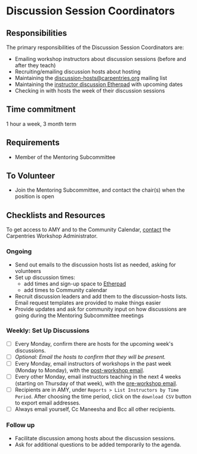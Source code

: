 # Discussion Session Coordinators

## Responsibilities

The primary responsibilities of the Discussion Session Coordinators are:

- Emailing workshop instructors about discussion sessions (before and after they teach)
- Recruiting/emailing discussion hosts about hosting
- Maintaining the [discussion-hosts@carpentries.org][host-mailing-list] mailing list
- Maintaining the [instructor discussion Etherpad](http://pad.software-carpentry.org/instructor-discussion) with upcoming dates
- Checking in with hosts the week of their discussion sessions

## Time commitment

1 hour a week, 3 month term

## Requirements

- Member of the Mentoring Subcommittee

## To Volunteer

- Join the Mentoring Subcommittee, and contact the chair(s) when the position is open

## Checklists and Resources

To get access to AMY and to the Community Calendar, [contact](mailto:sher@carpentries.org) the Carpentries Workshop Administrator.

### Ongoing

- Send out emails to the discussion hosts list as needed, asking for volunteers
- Set up discussion times:
	- add times and sign-up space to [Etherpad](http://pad.software-carpentry.org/instructor-discussion)
	- add times to Community calendar
- Recruit discussion leaders and add them to the discussion-hosts lists. Email request templates are provided to make things easier
- Provide updates and ask for community input on how discussions are going during the Mentoring Subcommittee meetings

### Weekly: Set Up Discussions

- [ ] Every Monday, confirm there are hosts for the upcoming week's discussions.
- [ ] _Optional: Email the hosts to confirm that they will be present._
- [ ] Every Monday, email instructors of workshops in the past week (Monday to
Monday), with the
[post-workshop email](../files/post_workshop_email.txt).
- [ ] Every other Monday, email instructors teaching in the next 4 weeks (starting
on Thursday of that week), with the [pre-workshop email](../files/pre_workshop_email.txt).
- [ ] Recipients are in AMY, under `Reports > List Instructors by Time Period`.  After
	choosing the time period, click on the `download CSV` button to export email addresses.
- [ ] Always email yourself, Cc Maneesha and Bcc all other recipients.

### Follow up
- Facilitate discussion among hosts about the discussion sessions.
- Ask for additional questions to be added temporarily to the agenda.


[host-mailing-list]: https://groups.google.com/a/carpentries.org/forum/#!forum/discussion-hosts
